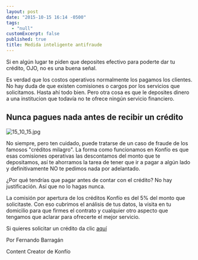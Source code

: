 ```yaml
---
layout: post
date: "2015-10-15 16:14 -0500"
tags: 
  - "null"
customExcerpt: false
published: true
title: Medida inteligente antifraude
---
```




Si en algún lugar te piden que deposites efectivo para poderte dar tu crédito, OJO, no es una buena señal. 

Es verdad que los costos operativos normalmente los pagamos los clientes. No hay duda de que existen comisiones o cargos por los servicios que solicitamos. Hasta ahí todo bien. Pero otra cosa es que le deposites dinero a una institucion que todavía no te ofrece ningún servicio financiero. 

## Nunca pagues nada antes de recibir un crédito
![15_10_15.jpg]({{site.baseurl}}/img/15_10_15.jpg)

No siempre, pero ten cuidado, puede tratarse de un caso de fraude de los famosos "créditos milagro". La forma como funcionamos en Konfío es que esas comisiones operativas las descontamos del monto que te depositamos, así te ahorramos la tarea de tener que ir a pagar a algún lado y definitivamente NO te pedimos nada por adelantado. 

¿Por qué tendrías que pagar antes de contar con el crédito? No hay justificación. Así que no lo hagas nunca.

La comisión por apertura de los créditos Konfío es del 5% del monto que solicitaste. Con eso cubrimos el análisis de tus datos, la visita en tu domicilio para que firmes el contrato y cualquier otro aspecto que tengamos que aclarar para ofrecerte el mejor servicio. 

Si quieres solicitar un crédito da clic [aquí](https://konfio.mx/inicio/ingresa) 

Por Fernando Barragán

Content Creator de Konfío
